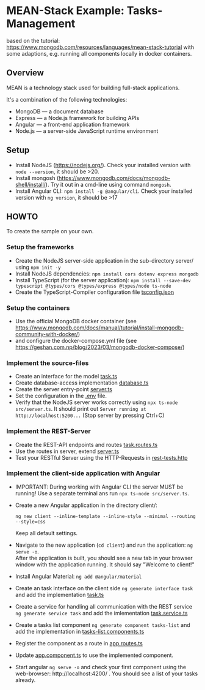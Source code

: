 # MEAN-Stack Example: Tasks-Management

based on the tutorial: https://www.mongodb.com/resources/languages/mean-stack-tutorial
with some adaptions, e.g. running all components locally in docker containers.

## Overview

MEAN is a technology stack used for building full-stack applications. 

It's a combination of the following technologies:
- MongoDB — a document database
- Express — a Node.js framework for building APIs
- Angular — a front-end application framework
- Node.js — a server-side JavaScript runtime environment

## Setup

* Install NodeJS (https://nodejs.org/). Check your installed version with ```node --version```, it should be >20.
* Install mongosh (https://www.mongodb.com/docs/mongodb-shell/install/). Try it out in a cmd-line using command ```mongosh```.
* Install Angular CLI: ```npm install -g @angular/cli```. Check your installed version with ```ng version```, it should be >17

## HOWTO 
To create the sample on your own.

### Setup the frameworks
* Create the NodeJS server-side application in the sub-directory server/ using ```npm init -y```
* Install NodeJS dependencies: ```npm install cors dotenv express mongodb```
* Install TypeScript (for the server application): ```npm install --save-dev typescript @types/cors @types/express @types/node ts-node```
* Create the TypeScript-Compiler configuration file [tsconfig.json](./server/tsconfig.json)

### Setup the containers

* Use the official MongoDB docker container (see https://www.mongodb.com/docs/manual/tutorial/install-mongodb-community-with-docker/)
* and configure the docker-compose.yml file (see https://geshan.com.np/blog/2023/03/mongodb-docker-compose/)

### Implement the source-files
* Create an interface for the model [task.ts](./server/src/task.ts)
* Create database-access implementation [database.ts](server/src/database.ts)
* Create the server entry-point [server.ts](server/src/server.ts)
* Set the configuration in the [.env](server/.env) file.
* Verify that the NodeJS server works correctly using ```npx ts-node src/server.ts```. 
  It should print out ```Server running at http://localhost:5200...``` (Stop server by pressing Ctrl+C)

### Implement the REST-Server
* Create the REST-API endpoints and routes [task.routes.ts](server/src/task.routes.ts)
* Use the routes in server, extend [server.ts](server/src/server.ts)
* Test your RESTful Server using the HTTP-Requests in [rest-tests.http](server/rest-tests.http)

### Implement the client-side application with Angular
* IMPORTANT: During working with Angular CLI the server MUST be running! Use a separate terminal ans run ```npx ts-node src/server.ts```.
* Create a new Angular application in the directory client/: 
  ```
  ng new client --inline-template --inline-style --minimal --routing --style=css
  ```
  Keep all default settings.
* Navigate to the new application (```cd client```) and run the application: ```ng serve -o```.  
  After the application is built, you should see a new tab in your browser window with the application running. It should say "Welcome to client!"

* Install Angular Material: ```ng add @angular/material```
* Create an task interface on the client side ```ng generate interface task``` and add the implementation [task.ts](client/src/app/task.ts)
* Create a service for handling all communication with the REST service ```ng generate service task``` and add the imlementation [task.service.ts](client/src/app/task.service.ts)
* Create a tasks list component ```ng generate component tasks-list``` and add the implementation in [tasks-list.components.ts](client/src/app/tasks-list/tasks-list.component.ts)
* Register the component as a route in [app.routes.ts](client/src/app/app.routes.ts)
* Update [app.component.ts](client/src/app/app.component.ts) to use the implemented component.
* Start angular ```ng serve -o``` and check your first component using the web-browser: http://localhost:4200/ . You should see a list of your tasks already.